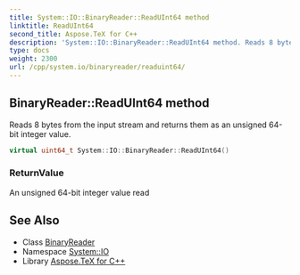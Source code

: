 ```yaml
---
title: System::IO::BinaryReader::ReadUInt64 method
linktitle: ReadUInt64
second_title: Aspose.TeX for C++
description: 'System::IO::BinaryReader::ReadUInt64 method. Reads 8 bytes from the input stream and returns them as an unsigned 64-bit integer value in C++.'
type: docs
weight: 2300
url: /cpp/system.io/binaryreader/readuint64/
---
```

## BinaryReader::ReadUInt64 method


Reads 8 bytes from the input stream and returns them as an unsigned 64-bit integer value.

```cpp
virtual uint64_t System::IO::BinaryReader::ReadUInt64()
```


### ReturnValue

An unsigned 64-bit integer value read

## See Also

* Class [BinaryReader](../)
* Namespace [System::IO](../../)
* Library [Aspose.TeX for C++](../../../)
